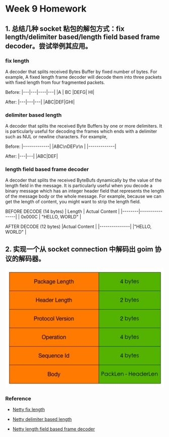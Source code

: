 # Week 9 Homework

## 1. 总结几种 socket 粘包的解包方式：fix length/delimiter based/length field based frame decoder。尝试举例其应用。

### fix length

A decoder that splits received Bytes Buffer by fixed number of bytes. For example,
A fixed length frame decoder will decode them into three packets with fixed length from four fragmented packets.

Before:
|---|---|----|---|
|A | BC |DEFG| HI|

After:
|---|---|---|
|ABC|DEF|GHI|

### delimiter based length

A decoder that splits the received Byte Buffers by one or more delimiters. It is particularly useful for decoding the frames which ends with a delimiter such as NUL or newline characters.
For example,

Before:
|-------------|
|ABC\nDEF\r\n |
|-------------|

After:
|---|---|
|ABC|DEF|

### length field based frame decoder

A decoder that splits the received ByteBufs dynamically by the value of the length field in the message. It is particularly useful when you decode a binary message which has an integer header field that represents the length of the message body or the whole message.
For example, because we can get the length of content, you might want to strip the length field.

BEFORE DECODE (14 bytes)
| Length | Actual Content |
|--------|----------------|
| 0x000C | "HELLO, WORLD" |

AFTER DECODE (12 bytes)
|Actual Content |
|---------------|
|"HELLO, WORLD" |

## 2. 实现一个从 socket connection 中解码出 goim 协议的解码器。

![alt text](goim_tcp.png 'Goim TCP Protocol')

### Reference

- [Netty fix length](https://netty.io/4.0/api/io/netty/handler/codec/FixedLengthFrameDecoder.html)

- [Netty delimiter based length](https://netty.io/4.0/api/io/netty/handler/codec/DelimiterBasedFrameDecoder.html)

- [Netty length field based frame decoder](https://netty.io/4.0/api/io/netty/handler/codec/LengthFieldBasedFrameDecoder.html)
